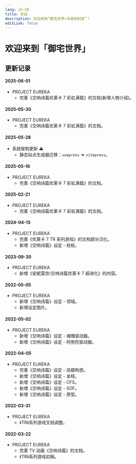```yaml
---
lang: zh-CN
title: 欢迎
description: 欢迎来到“御宅世界=专题资料库”！
editLink: false
---
```


# 欢迎来到「御宅世界」

## 更新记录

#### 2025-06-01

- PROJECT EUREKA
  - 完善《交响诗篇优莱卡 7 彩虹满载》的文档(新增人物介绍)。

#### 2025-05-30

- PROJECT EUREKA
  - 完善《交响诗篇优莱卡 7 彩虹满载》的文档。

#### 2025-05-28

- 系统架构更新 ⚠
  - 静态站点生成器迁移：`vuepress` => `vitepress`。

#### 2025-05-16

- PROJECT EUREKA
  - 完善《交响诗篇优莱卡 7 彩虹满载》的文档。

#### 2025-02-21

- PROJECT EUREKA
  - 完善《交响诗篇优莱卡 7 彩虹满载》的文档。

#### 2024-04-13

- PROJECT EUREKA
  - 完善《优莱卡 7 TR 系列游戏》的文档部分汉化。
  - 新增《交响诗篇》设定 - 柱桩。

#### 2023-09-30

- PROJECT EUREKA
  - 新增《安妮莫奈/交响诗篇优莱卡 7 超进化》的内容。

#### 2022-05-05

- PROJECT EUREKA
  - 新增《交响诗篇》设定 - 领域。
  - 新增设定图片。

#### 2022-05-02

- PROJECT EUREKA
  - 新增《交响诗篇》设定 - 魂魄驱动器。
  - 新增《交响诗篇》设定 - 阿弥陀驱动器。

#### 2022-04-05

- PROJECT EUREKA
  - 完善《交响诗篇》设定 - 凤蝶构想。
  - 新增《交响诗篇》设定 - 金枝。
  - 新增《交响诗篇》设定 - CFS。
  - 新增《交响诗篇》设定 - SOF。
  - 新增《交响诗篇》设定 - 原型。

#### 2022-03-31

- PROJECT EUREKA
  - 《TR》系列游戏文档调整。

#### 2022-03-22

- PROJECT EUREKA
  - 完善 TV 动画《交响诗篇》的文档。
  - 《TR》系列游戏初稿。
